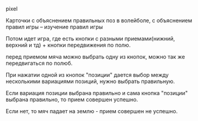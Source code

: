 pixel

Карточки с объяснением правильных поз в волейболе, с объяснением правил игры – изучение правил игры

Потом идет игра, где есть кнопки с разными приемами(нижний, верхний и тд) + кнопки передвижения по полю.

перед приемом мяча можно выбрать одну из кнопок, можно так же передвигаться по полюб.

При нажатии одной из кнопок "позиции" дается выбор между несколькими вариациями позиций, нужно выбрать правильную.

Если вариация позиции выбрана правильно и сама кнопка "позиции" выбрана правильно, то прием совершен успешно.

Если нет, то мяч падает на землю - прием совершен не успешно.

